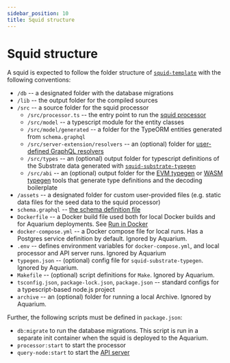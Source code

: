 ```yaml
---
sidebar_position: 10
title: Squid structure
---
```


# Squid structure

A squid is expected to follow the folder structure of [`squid-template`](https://github.com/subsquid/squid-template) with the following conventions:

- `/db` -- a designated folder with the database migrations
- `/lib` -- the output folder for the compiled sources 
- `/src` -- a source folder for the squid processor
   + `/src/processor.ts` -- the entry point to run the [squid processor](/develop-a-squid/squid-processor)
   + `/src/model` -- a typescript module for the entity classes 
   + `/src/model/generated` -- a folder for the TypeORM entities generated from `schema.graphql`
   + `/src/server-extension/resolvers` -- an (optional) folder for [user-defined GraphQL resolvers](/develop-a-squid/graphql-api/custom-resolvers)
   + `/src/types` -- an (optional) output folder for typescript definitions of the Substrate data generated with [`squid-substrate-typegen`](/develop-a-squid/typegen/squid-substrate-typegen)
   + `/src/abi` -- an (optional) output folder for the [EVM typegen](/develop-a-squid/typegen/squid-evm-typegen) or [WASM typegen](/develop-a-squid/typegen/squid-wasm-typegen) tools that generate type definitions and the decoding boilerplate
- `/assets` -- a designated folder for custom user-provided files (e.g. static data files for the seed data to the squid processor)
- `schema.graphql` -- [the schema definition file](/develop-a-squid/schema-file)
- `Dockerfile` -- a Docker build file used both for local Docker builds and for Aquarium deployments. See [Run in Docker](/run-squid/run-in-docker)
- `docker-compose.yml` -- a Docker compose file for local runs. Has a Postgres service definition by default. Ignored by Aquarium.
- `.env` -- defines environment variables for `docker-compose.yml`, and local processor and API server runs. Ignored by Aquarium
- `typegen.json` -- (optional) config file for `squid-substrate-typegen`. Ignored by Aquarium.
- `Makefile` -- (optional) script definitions for `Make`. Ignored by Aquarium.
- `tsconfig.json`, `package-lock.json`, `package.json` -- standard configs for a typescript-based node.js project
- `archive` -- an (optional) folder for running a local Archive. Ignored by Aquarium.

Further, the following scripts must be defined in `package.json`:

- `db:migrate` to run the database migrations. This script is run in a separate init container when the squid is deployed to the Aquarium.
- `processor:start` to start the processor
- `query-node:start` to start the [API server](/develop-a-squid/graphql-api)
